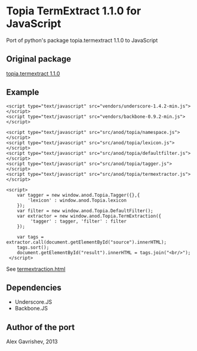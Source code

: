 Topia TermExtract 1.1.0 for JavaScript
======================================

Port of python's package topia.termextract 1.1.0 to JavaScript

## Original package

[topia.termextract 1.1.0][1] 

## Example

    <script type="text/javascript" src="vendors/underscore-1.4.2-min.js"></script>
    <script type="text/javascript" src="vendors/backbone-0.9.2-min.js"></script>
    
    <script type="text/javascript" src="src/anod/topia/namespace.js"></script>
    <script type="text/javascript" src="src/anod/topia/lexicon.js"></script>
    <script type="text/javascript" src="src/anod/topia/defaultfilter.js"></script>
    <script type="text/javascript" src="src/anod/topia/tagger.js"></script>
    <script type="text/javascript" src="src/anod/topia/termextractor.js"></script>

    <script>
        var tagger = new window.anod.Topia.Tagger({},{
            'lexicon' : window.anod.Topia.lexicon
        });
        var filter = new window.anod.Topia.DefaultFilter();
        var extractor = new window.anod.Topia.TermExtraction({
             'tagger' : tagger, 'filter' : filter
        });
        
        var tags = extractor.call(document.getElementById("source").innerHTML);
        tags.sort();
        document.getElementById("result").innerHTML = tags.join("<br/>");
     </script>

See [termextraction.html][2]

## Dependencies
 * Underscore.JS
 * Backbone.JS

## Author of the port

Alex Gavrishev, 2013

 [1]: http://pypi.python.org/pypi/topia.termextract/
 [2]: https://raw.github.com/anod/TopiaTermExtractionJS/master/termextraction.html
